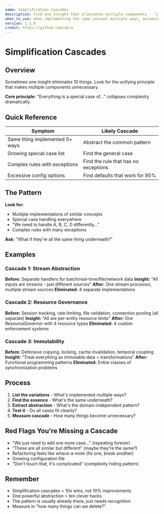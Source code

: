 ```yaml
---
name: Simplification Cascades
description: Find one insight that eliminates multiple components - "if this is true, we don't need X, Y, or Z"
when_to_use: when implementing the same concept multiple ways, accumulating special cases, or complexity is spiraling
version: 1.1.0
credit: https://github.com/obra
---
```


# Simplification Cascades

## Overview

Sometimes one insight eliminates 10 things. Look for the unifying principle that makes multiple components unnecessary.

**Core principle:** "Everything is a special case of..." collapses complexity dramatically.

## Quick Reference

| Symptom                        | Likely Cascade                       |
| ------------------------------ | ------------------------------------ |
| Same thing implemented 5+ ways | Abstract the common pattern          |
| Growing special case list      | Find the general case                |
| Complex rules with exceptions  | Find the rule that has no exceptions |
| Excessive config options       | Find defaults that work for 95%      |

## The Pattern

**Look for:**

- Multiple implementations of similar concepts
- Special case handling everywhere
- "We need to handle A, B, C, D differently..."
- Complex rules with many exceptions

**Ask:** "What if they're all the same thing underneath?"

## Examples

### Cascade 1: Stream Abstraction

**Before:** Separate handlers for batch/real-time/file/network data
**Insight:** "All inputs are streams - just different sources"
**After:** One stream processor, multiple stream sources
**Eliminated:** 4 separate implementations

### Cascade 2: Resource Governance

**Before:** Session tracking, rate limiting, file validation, connection pooling (all separate)
**Insight:** "All are per-entity resource limits"
**After:** One ResourceGovernor with 4 resource types
**Eliminated:** 4 custom enforcement systems

### Cascade 3: Immutability

**Before:** Defensive copying, locking, cache invalidation, temporal coupling
**Insight:** "Treat everything as immutable data + transformations"
**After:** Functional programming patterns
**Eliminated:** Entire classes of synchronization problems

## Process

1. **List the variations** - What's implemented multiple ways?
2. **Find the essence** - What's the same underneath?
3. **Extract abstraction** - What's the domain-independent pattern?
4. **Test it** - Do all cases fit cleanly?
5. **Measure cascade** - How many things become unnecessary?

## Red Flags You're Missing a Cascade

- "We just need to add one more case..." (repeating forever)
- "These are all similar but different" (maybe they're the same?)
- Refactoring feels like whack-a-mole (fix one, break another)
- Growing configuration file
- "Don't touch that, it's complicated" (complexity hiding pattern)

## Remember

- Simplification cascades = 10x wins, not 10% improvements
- One powerful abstraction > ten clever hacks
- The pattern is usually already there, just needs recognition
- Measure in "how many things can we delete?"
